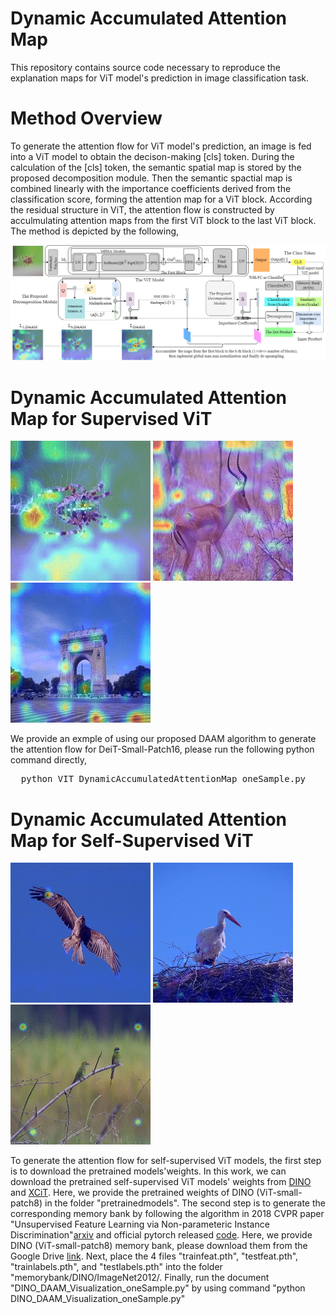 # Dynamic Accumulated Attention Map
This repository contains source code necessary to reproduce the explanation maps for ViT model's prediction in image classification task.
# Method Overview
To generate the attention flow for ViT model's prediction, an image is fed into a ViT model to obtain the decison-making [cls] token. During the calculation of the [cls] token, the semantic spatial map is stored by the proposed decomposition module. Then the semantic spactial map is combined linearly with the importance coefficients derived from the classification score, forming the attention map for a ViT block. According the residual structure in ViT, the attention flow is constructed by acculmulating attention maps from the first ViT block to the last ViT block. The method is depicted by the following, 

![Framwork](./.img/FrameworkDAAM.jpg)

# Dynamic Accumulated Attention Map for Supervised ViT
![spider](./.img/DeiT(S_P16)_spider.gif)         ![impala](./.img/DeiT(S_P16)_impala.gif)         ![triumphal_arch](./.img/DeiT(S_P16)_triumphal_arch.gif)

We provide an exmple of using our proposed DAAM algorithm to generate the attention flow for DeiT-Small-Patch16, please run the following python command directly,
<pre>
  python VIT_DynamicAccumulatedAttentionMap_oneSample.py
</pre>

# Dynamic Accumulated Attention Map for Self-Supervised ViT
![hawk](./.img/DINO(ViT-s-p8)_hawk.gif)         ![crane](./.img/DINO(vit_s_p8)_crane.gif)         ![bee_eater](./.img/DINO(vit_s_p8)bee_eater.gif)   

To generate the attention flow for self-supervised ViT models, the first step is to download the pretrained models'weights. In this work, we can download the pretrained self-supervised ViT models' weights from [DINO](https://github.com/facebookresearch/dino) and [XCiT](https://github.com/facebookresearch/xcit). Here, we provide the pretrained weights of DINO (ViT-small-patch8) in the folder "pretrainedmodels". The second step is to generate the corresponding memory bank by following the algorithm in 2018 CVPR paper "Unsupervised Feature Learning via Non-parameteric Instance Discrimination"[arxiv](http://arxiv.org/pdf/1805.01978) and official pytorch released [code](https://github.com/zhirongw/lemniscate.pytorch). Here, we provide DINO (ViT-small-patch8) memory bank, please download them from the Google Drive [link](https://drive.google.com/drive/folders/1PRvqtsTxCojx6iqXIqTxM8kA_GGDyFKb?usp=sharing). Next, place the 4 files "trainfeat.pth", "testfeat.pth", "trainlabels.pth", and "testlabels.pth" into the folder "memorybank/DINO/ImageNet2012/. Finally, run the document "DINO_DAAM_Visualization_oneSample.py" by using command "python DINO_DAAM_Visualization_oneSample.py"   
